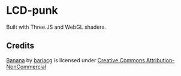 # LCD-punk

Built with Three.JS and WebGL shaders.

## Credits

[Banana](https://sketchfab.com/3d-models/banana-c6f67e740d3242ef97f4e7a8d338de2c) by [bariacg](https://sketchfab.com/bariacg) is licensed under [Creative Commons Attribution-NonCommercial](http://creativecommons.org/licenses/by-nc/4.0/)
